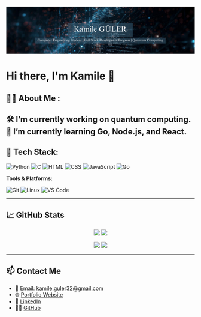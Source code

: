 ![Banner](https://raw.githubusercontent.com/KamileGULER/KamileGULER/main/assets/Banner.png)

# Hi there, I'm Kamile 👋

## 👩‍💻 About Me :

🛠 I’m currently working on quantum computing.    
🌱 I’m currently learning Go, Node.js, and React.  
---

## 🧰 Tech Stack:

![Python](https://img.shields.io/badge/-Python-05122A?style=flat&logo=python)
![C](https://img.shields.io/badge/-C-05122A?style=flat&logo=c)
![HTML](https://img.shields.io/badge/-HTML5-05122A?style=flat&logo=html5)
![CSS](https://img.shields.io/badge/-CSS3-05122A?style=flat&logo=css3)
![JavaScript](https://img.shields.io/badge/-JavaScript-05122A?style=flat&logo=javascript)
![Go](https://img.shields.io/badge/-Go-05122A?style=flat&logo=go)


**Tools & Platforms:**  

![Git](https://img.shields.io/badge/-Git-05122A?style=flat&logo=git)
![Linux](https://img.shields.io/badge/-Linux-05122A?style=flat&logo=linux)
![VS Code](https://img.shields.io/badge/-VSCode-05122A?style=flat&logo=visual-studio-code)

---

## 📈 GitHub Stats

<p align="center">
  <img src="https://github-readme-stats.vercel.app/api?username=KamileGULER&show_icons=true&theme=radical" height="150"/>
  <img src="https://github-readme-stats.vercel.app/api/top-langs/?username=KamileGULER&layout=compact&theme=radical" height="150"/>
</p>

<p align="center">
  <img src="https://github-readme-streak-stats.herokuapp.com/?user=KamileGULER&theme=radical" height="150"/>
  <img src="https://github-readme-activity-graph.vercel.app/graph?username=KamileGULER&theme=radical" height="150"/>
</p>


---

## 📫 Contact Me

- 📧 Email: kamile.guler32@gmail.com
- 🌐 [Portfolio Website](https://kamileguler.github.io/kamileguler-web-page/) 
- 💼 [LinkedIn](https://www.linkedin.com/in/kamile-g%C3%BCler-b56580273/)  
- 🧑‍💻 [GitHub](https://github.com/KamileGULER)

